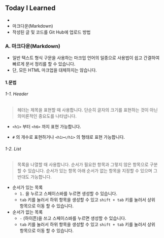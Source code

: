 ## Today I Learned

+ 
+ 마크다운(Markdown)
+ 작성된 글 및 코드를 Git Hub에 업로드 방법



### A. 마크다운(Markdown)

+ 일반 텍스트 형식 구문을 사용하는 마크업 언어의 일종으로 사용법이 쉽고 간결하여 빠르게 문서 정리를 할 수 있습니다.
+ 단, 모든 HTML 마크업을 대체하지는 않습니다.

#### 1.문법

######  1-1. Header

> 헤더는 제목을 표현할 때 사용합니다. 단순히 글자의 크기를 표현하는 것이 아닌 의미론적인 중요도를 나타냅니다.

+ `<h1>` 부터 `<h6>` 까지 표현 가능합니다.

+ `#` 의 개수로 표현하거나 `<h1></h1>` 의 형태로 표현 가능합니다.

  

###### 1-2. List

> 목록을 나열할 때 사용합니다. 순서가 필요한 항목과 그렇지 않은 항목으로 구분할 수 있습니다. 순서가 있는 항목 아래 순서가 없는 항목을 지정할 수 있으며 그 반대도 가능합니다.

+ 순서가 있는 목록 
  + `1.` 을 누르고 스페이스바를 누르면 생성할 수 있습니다.
  + `tab` 키를 눌러서 하위 항목을 생성할 수 있고 `shift + tab` 키를 눌러서 상위 항목으로 이동 할 수 있습니다.
+ 순서가 없는 목록
  + `-` (하이픈)을 쓰고 스페이스바를 누르면 생성할 수 있습니다.
  + `tab` 키를 눌러서 하위 항목을 생성할 수 있고 `shift + tab` 키를 눌러서 상위 항목으로 이동 할 수 있습니다.




